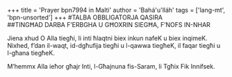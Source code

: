 +++
title = 'Prayer bpn7994 in Malti'
author = 'Bahá'u'lláh'
tags = ['lang-mt', 'bpn-unsorted']
+++
#TALBA OBBLIGATORJA QASIRA    
##TINGĦAD DARBA F’ERBGHA U GĦOXRIN SIEGĦA, F’NOFS IN-NHAR

Jiena xhud O Alla tiegħi, li inti ħlaqtni biex inkun nafeK u biex inqimeK. Nixhed, f’dan il-waqt, id-dgħufija tiegħi u l-qawwa tiegħeK, il faqar tiegħi u l-għana tiegħeK.

M’hemmx Alla ieħor għajr Inti, l-Għajnuna fis-Saram, li Tgħix Fik Innifsek.
